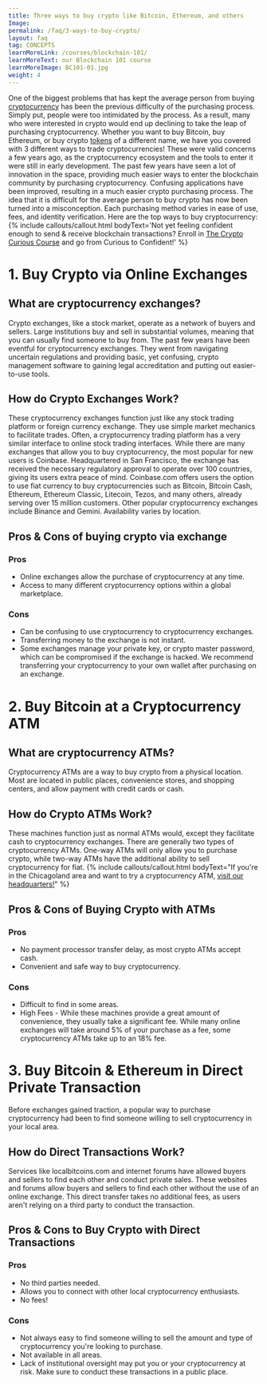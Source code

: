 ```yaml
---
title: Three ways to buy crypto like Bitcoin, Ethereum, and others
Image:
permalink: /faq/3-ways-to-buy-crypto/
layout: faq
tag: CONCEPTS
learnMoreLink: /courses/blockchain-101/
learnMoreText: our Blockchain 101 course
learnMoreImage: BC101-01.jpg
weight: 4
---
```


<span>One of the biggest problems that has kept the average person from buying <a href="/faq/what-is-cryptocurrency/" target="_blank">cryptocurrency</a> has been the previous difficulty of the purchasing process. Simply put, people were too intimidated by the process. As a result, many who were interested in crypto would end up declining to take the leap of purchasing cryptocurrency. Whether you want to buy Bitcoin, buy Ethereum, or buy crypto <a href="/faq/coins-vs-tokens/" target="_blank">tokens</a> of a different name, we have you covered with 3 different ways to trade cryptocurrencies!</span>
<span>These were valid concerns a few years ago, as the cryptocurrency ecosystem and the tools to enter it were still in early development. The past few years have seen a lot of innovation in the space, providing much easier ways to enter the blockchain community by purchasing cryptocurrency. Confusing applications have been improved, resulting in a much easier crypto purchasing process. The idea that it is difficult for the average person to buy crypto has now been turned into a misconception. Each purchasing method varies in ease of use, fees, and identity verification. Here are the top ways to buy cryptocurrency:</span>
{% include callouts/callout.html
    bodyText='Not yet feeling confident enough to send & receive blockchain transactions? Enroll in <a href="/crypto-curious/" target="_blank">The Crypto Curious Course</a> and go from Curious to Confident!'
%}
<h1>1. Buy Crypto via Online Exchanges</h1>
<h2>What are cryptocurrency exchanges?</h2> 
<span>Crypto exchanges, like a stock market, operate as a network of buyers and sellers. Large institutions buy and sell in substantial volumes, meaning that you can usually find someone to buy from.</span>
<span>The past few years have been eventful for cryptocurrency exchanges. They went from navigating uncertain regulations and providing basic, yet confusing, crypto management software to gaining legal accreditation and putting out easier-to-use tools.</span>
<h2>How do Crypto Exchanges Work?</h2>
<span>These cryptocurrency exchanges function just like any stock trading platform or foreign currency exchange. They use simple market mechanics to facilitate trades. Often, a cryptocurrency trading platform has a very similar interface to online stock trading interfaces.</span>
<span>While there are many exchanges that allow you to buy cryptocurrency, the most popular for new users is Coinbase. Headquartered in San Francisco, the exchange has received the necessary regulatory approval to operate over 100 countries, giving its users extra peace of mind. Coinbase.com offers users the option to use fiat currency to buy cryptocurrencies such as Bitcoin, Bitcoin Cash, Ethereum, Ethereum Classic, Litecoin, Tezos, and many others, already serving over 15 million customers.</span>  
<span>Other popular cryptocurrency exchanges include Binance and Gemini. Availability varies by location.</span>
<h2>Pros & Cons of buying crypto via exchange</h2>
<h3>Pros</h3>
<ul>
  <li>Online exchanges allow the purchase of cryptocurrency at any time.</li>
  <li>Access to many different cryptocurrency options within a global marketplace.</li>
</ul>
<h3>Cons</h3>
<ul>
  <li>Can be confusing to use cryptocurrency to cryptocurrency exchanges.</li>
  <li>Transferring money to the exchange is not instant.</li>
  <li>Some exchanges manage your private key, or crypto master password, which can be compromised if the exchange is hacked. We recommend transferring your cryptocurrency to your own wallet after purchasing on an exchange.</li>
</ul>
<h1>2. Buy Bitcoin at a Cryptocurrency ATM</h1>
<h2>What are cryptocurrency ATMs?</h2>
<span>Cryptocurrency ATMs are a way to buy crypto from a physical location. Most are located in public places, convenience stores, and shopping centers, and allow payment with credit cards or cash.</span>
<h2>How do Crypto ATMs Work?</h2>
<span>These machines function just as normal ATMs would, except they facilitate cash to cryptocurrency exchanges. There are generally two types of cryptocurrency ATMs. One-way ATMs will only allow you to purchase crypto, while two-way ATMs have the additional ability to sell cryptocurrency for fiat.</span>
{% include callouts/callout.html
    bodyText="If you're in the Chicagoland area and want to try a cryptocurrency ATM, <a href='/contact-us/' target='_blank'>visit our headquarters!</a>"
%}
<h2>Pros & Cons of Buying Crypto with ATMs</h2>
<h3>Pros</h3>
<ul>
  <li>No payment processor transfer delay, as most crypto ATMs accept cash.</li>
  <li>Convenient and safe way to buy cryptocurrency.</li>
</ul>
<h3>Cons</h3>
<ul>
  <li>Difficult to find in some areas.</li>
  <li>High Fees - While these machines provide a great amount of convenience, they usually take a significant fee. While many online exchanges will take around 5% of your purchase as a fee, some cryptocurrency ATMs take up to an 18% fee.</li>
</ul>
<h1>3. Buy Bitcoin & Ethereum in Direct Private Transaction</h1>
<span>Before exchanges gained traction, a popular way to purchase cryptocurrency had been to find someone willing to sell cryptocurrency in your local area.</span>
<h2>How do Direct Transactions Work?</h2>
<span>Services like localbitcoins.com and internet forums have allowed buyers and sellers to find each other and conduct private sales. These websites and forums allow buyers and sellers to find each other without the use of an online exchange. This direct transfer takes no additional fees, as users aren't relying on a third party to conduct the transaction.</span>
<h2>Pros & Cons to Buy Crypto with Direct Transactions</h2>
<h3>Pros</h3>
<ul>
  <li>No third parties needed.</li>
  <li>Allows you to connect with other local cryptocurrency enthusiasts.</li>
  <li>No fees!</li>
</ul>
<h3>Cons</h3>
<ul>
  <li>Not always easy to find someone willing to sell the amount and type of cryptocurrency you're looking to purchase.</li>
  <li>Not available in all areas.</li>
  <li>Lack of institutional oversight may put you or your cryptocurrency at risk. Make sure to conduct these transactions in a public place.</li>
</ul>
